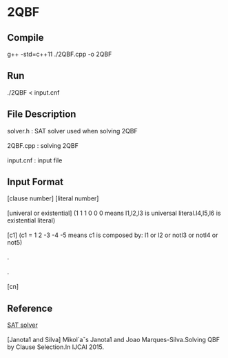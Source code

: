 # 2QBF

## Compile
g++ -std=c++11 ./2QBF.cpp -o 2QBF

## Run
./2QBF < input.cnf

## File Description
solver.h : SAT solver used when solving 2QBF <br></br>
2QBF.cpp : solving 2QBF <br></br>
input.cnf : input file 

## Input Format
[clause number] [literal number] <br></br>
[univeral or existential]  (1 1 1 0 0 0 means l1,l2,l3 is universal literal.l4,l5,l6 is existential literal) <br></br>
[c1]   (c1 = 1 2 -3 -4 -5 means c1 is composed by: l1 or l2 or notl3 or notl4 or not5) <br></br>
. <br></br>
. <br></br>
[cn] 

## Reference
[SAT solver](https://github.com/sukrutrao/SAT-Solver-CDCL) <br></br>
[Janota1 and Silva] Mikol´aˇs Janota1 and Joao Marques-Silva.Solving QBF by Clause Selection.In IJCAI 2015.
